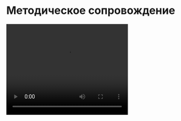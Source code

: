 # Методическое сопровождение

<video width="320" height="240" controls=true src="https://s3-eu-west-1.amazonaws.com/edu-prod/video/help_videos/10.flv" type="video/mp4" />